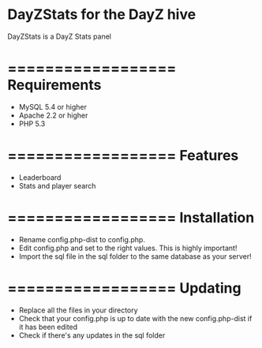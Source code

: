 DayZStats for the DayZ hive
==================

DayZStats is a DayZ Stats panel

==================
Requirements
==================
- MySQL 5.4 or higher
- Apache 2.2 or higher
- PHP 5.3 

==================
Features
==================

- Leaderboard
- Stats and player search

==================
Installation
==================
- Rename config.php-dist to config.php.
- Edit config.php and set to the right values. This is highly important!
- Import the sql file in the sql folder to the same database as your server!

==================
Updating
==================
- Replace all the files in your directory
- Check that your config.php is up to date with the new config.php-dist if it has been edited
- Check if there's any updates in the sql folder
